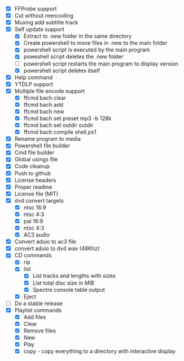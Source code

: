 - [x] FFProbe support
- [x] Cut without reencoding
- [x] Muxing add subtitle track
- [x] Self update support
    - [x] Extract to .new folder in the same directory
    - [x] Create powershell to move files in .new to the main folder
    - [x] powershell script is executed by the main program
    - [x] poweshell script deletes the .new folder
    - [ ] powershell script restarts the main program to display version
    - [x] powershell script deletes itself
- [x] Help command
- [X] YTDLP support
- [x] Multiple file encode support
    - [x] ffcmd bach clear
    - [x] ffcmd bach add
    - [x] ffcmd bach new
    - [x] ffcmd bach set preset mp3 -b 128k
    - [x] ffcmd bach set outdir outdir
    - [x] ffcmd bach compile shell.ps1
- [x] Rename program to media
- [x] Powershell file builder
- [x] Cmd file builder
- [x] Global usings file
- [x] Code cleanup
- [x] Push to github
- [x] License headers
- [x] Proper readme
- [x] License file (MIT)
- [x] dvd convert targets
  - [x] ntsc 16:9
  - [x] ntsc 4:3
  - [x] pal 16:9
  - [x] ntsc 4:3
  - [x] AC3 audio
- [x] Convert aduio to ac3 file
- [x] convert aduio to dvd wav (48Khz)
- [x] CD commands
  - [x] rip
  - [x] list
    - [x] List tracks and lengths with sizes
    - [x] List total disc size in MiB
    - [x] Spectre console table output
  - [x] Eject
- [ ] Do a stable release
- [x] Playlist commands
  - [x] Add files
  - [x] Clear
  - [x] Remove files
  - [x] New
  - [x] Play
  - [x] copy - copy everything to a directory with interactive display